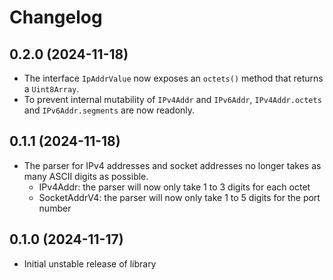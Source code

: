 # Changelog

## 0.2.0 (2024-11-18)

- The interface `IpAddrValue` now exposes an `octets()` method that returns a `Uint8Array`.
- To prevent internal mutability of `IPv4Addr` and `IPv6Addr`, `IPv4Addr.octets` and `IPv6Addr.segments` are now readonly.

## 0.1.1 (2024-11-18)

- The parser for IPv4 addresses and socket addresses no longer takes as many ASCII digits as possible.
  - IPv4Addr: the parser will now only take 1 to 3 digits for each octet
  - SocketAddrV4: the parser will now only take 1 to 5 digits for the port number

## 0.1.0 (2024-11-17)

- Initial unstable release of library
